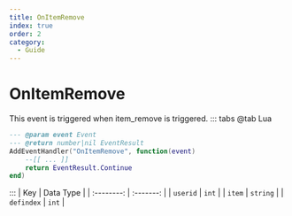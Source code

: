 ```yaml
---
title: OnItemRemove
index: true
order: 2
category:
  - Guide
---
```


# OnItemRemove
This event is triggered when item_remove is triggered.
::: tabs
@tab Lua
```lua
--- @param event Event
--- @return number|nil EventResult
AddEventHandler("OnItemRemove", function(event)
    --[[ ... ]]
    return EventResult.Continue
end)
```

:::
|     Key    | Data Type |
| :--------: | :-------: |
|  `userid`  |   `int`   |
|   `item`   |  `string` |
| `defindex` |   `int`   |